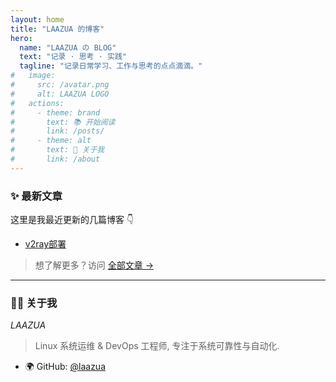 ```yaml
---
layout: home
title: "LAAZUA 的博客"
hero:
  name: "LAAZUA の BLOG"
  text: "记录 · 思考 · 实践"
  tagline: "记录日常学习、工作与思考的点点滴滴。"
#   image:
#     src: /avatar.png
#     alt: LAAZUA LOGO
#   actions:
#     - theme: brand
#       text: 📚 开始阅读
#       link: /posts/
#     - theme: alt
#       text: 🧠 关于我
#       link: /about
---
```


### ✨ 最新文章

这里是我最近更新的几篇博客 👇  
- [v2ray部署](/posts/network/v2ray.md)


> 想了解更多？访问 [全部文章 →](/posts/)

---

<!-- ## 🧰 关于本站

本站使用 [**VitePress**](https://vitepress.dev/) 构建，使用 Markdown 编写所有内容。  
主要记录以下主题：

- 🐧 Linux 系统与内核优化  
- ⚙️ DevOps 与自动化部署  
- 🧩 Python 框架与架构设计  
- 🌐 网络与 VPN 实践  
- 💡 个人思考与技术总结  

--- -->

### 👨‍💻 关于我

*LAAZUA*  
> Linux 系统运维 & DevOps 工程师, 专注于系统可靠性与自动化.  

- 🌍 GitHub: [@laazua](https://github.com/laazua)
<!-- - 🐦 Twitter: [@laazua_dev](https://twitter.com/laazua_dev)
- 📧 Email: laazua@example.com -->
